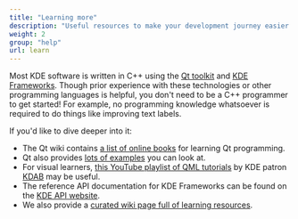```yaml
---
title: "Learning more"
description: "Useful resources to make your development journey easier."
weight: 2
group: "help"
url: learn
---
```


Most KDE software is written in C++ using the [Qt toolkit](https://www.qt.io) and [KDE Frameworks](https://develop.kde.org/products/frameworks/). Though prior experience with these technologies or other programming languages is helpful, you don't need to be a C++ programmer to get started! For example, no programming knowledge whatsoever is required to do things like improving text labels.

If you'd like to dive deeper into it:

* The Qt wiki contains [a list of online books](https://wiki.qt.io/Books) for learning Qt programming.
* Qt also provides [lots of examples](https://doc.qt.io/qt-5/qtexamplesandtutorials.html ) you can look at.
* For visual learners, [this YouTube playlist of QML tutorials](https://www.youtube.com/watch?v=JxyTkXLbcV4&list=PL6CJYn40gN6hdNC1IGQZfVI707dh9DPRc) by KDE patron [KDAB](https://www.kdab.com) may be useful.
* The reference API documentation for KDE Frameworks can be found on the [KDE API website](https://api.kde.org/).
* We also provide a [curated wiki page full of learning resources](https://community.kde.org/Get_Involved/development/Learn).

